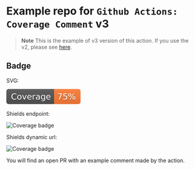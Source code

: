 # Example repo for `Github Actions: Coverage Comment` v3

> **Note**
> This is the example of v3 version of this action. If you use the v2, please see [here](https://github.com/py-cov-action/python-coverage-comment-action-v2-example).

## Badge

SVG:

![Coverage badge](https://raw.githubusercontent.com/py-cov-action/python-coverage-comment-action-v3-example/python-coverage-comment-action-data/badge.svg)

Shields endpoint:

![Coverage badge](https://img.shields.io/endpoint?url=https://raw.githubusercontent.com/py-cov-action/python-coverage-comment-action-v3-example/python-coverage-comment-action-data/endpoint.json)

Shields dynamic url:

![Coverage badge](https://img.shields.io/badge/dynamic/json?color=brightgreen&label=coverage&query=%24.message&url=https%3A%2F%2Fraw.githubusercontent.com%2Fpy-cov-action%2Fpython-coverage-comment-action-v3-example%2Fpython-coverage-comment-action-data%2Fendpoint.json)

You will find an open PR with an example comment made by the action.
